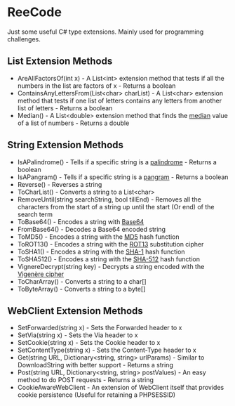 # ReeCode
Just some useful C# type extensions. Mainly used for programming challenges.

List Extension Methods
----------------------
- AreAllFactorsOf(int x) - A List\<int\> extension method that tests if all the numbers in the list are factors of x - Returns a boolean
- ContainsAnyLettersFrom(List\<char\> charList) - A List\<char\> extension method that tests if one list of letters contains any letters from another list of letters - Returns a boolean
- Median() - A List\<double\> extension method that finds the [median](https://en.wikipedia.org/wiki/Median) value of a list of numbers - Returns a double
  
String Extension Methods
------------------------
- IsAPalindrome() - Tells if a specific string is a [palindrome](https://en.wikipedia.org/wiki/Palindrome) - Returns a boolean
- IsAPangram() - Tells if a specific string is a [pangram](https://en.wikipedia.org/wiki/Pangram) - Returns a boolean
- Reverse() - Reverses a string
- ToCharList() - Converts a string to a List\<char\>
- RemoveUntil(string searchString, bool tillEnd) - Removes all the characters from the start of a string up until the start (Or end) of the search term
- ToBase64() - Encodes  a string with [Base64](https://en.wikipedia.org/wiki/Base64)
- FromBase64() - Decodes a Base64 encoded string
- ToMD5() - Encodes a string with the [MD5](https://en.wikipedia.org/wiki/MD5) hash function
- ToROT13() - Encodes a string with the [ROT13](https://en.wikipedia.org/wiki/ROT13) substitution cipher
- ToSHA1() - Encodes a string with the [SHA-1](https://en.wikipedia.org/wiki/SHA-1) hash function
- ToSHA512() - Encodes a string with the [SHA-512](https://en.wikipedia.org/wiki/SHA-512) hash function
- VignereDecrypt(string key) - Decrypts a string encoded with the [Vigenère cipher](https://en.wikipedia.org/wiki/Vigenère_cipher)
- ToCharArray() - Converts a string to a char[]
- ToByteArray() - Converts a string to a byte[]

WebClient Extension Methods
---------------------------
- SetForwarded(string x) - Sets the Forwarded header to x
- SetVia(string x) - Sets the Via header to x
- SetCookie(string x) - Sets the Cookie header to x
- SetContentType(string x) - Sets the Content-Type header to x
- Get(string URL, Dictionary&lt;string, string&gt; urlParams) - Similar to DownloadString with better support - Returns a string
- Post(string URL, Dictionary&lt;string, string&gt; postValues) - An easy method to do POST requests - Returns a string
- CookieAwareWebClient - An extension of WebClient itself that provides cookie persistence (Useful for retaining a PHPSESSID)